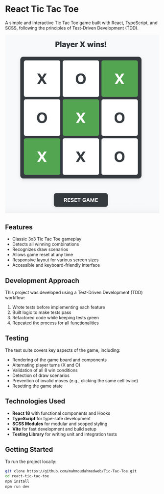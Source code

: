 # React Tic Tac Toe

A simple and interactive Tic Tac Toe game built with React, TypeScript, and SCSS, following the principles of Test-Driven Development (TDD).

![Tic-Tac-Toe](TicTacToe.png)

## Features

- Classic 3x3 Tic Tac Toe gameplay
- Detects all winning combinations
- Recognizes draw scenarios
- Allows game reset at any time
- Responsive layout for various screen sizes
- Accessible and keyboard-friendly interface

## Development Approach

This project was developed using a Test-Driven Development (TDD) workflow:

1. Wrote tests before implementing each feature
2. Built logic to make tests pass
3. Refactored code while keeping tests green
4. Repeated the process for all functionalities

## Testing

The test suite covers key aspects of the game, including:

- Rendering of the game board and components
- Alternating player turns (X and O)
- Validation of all 8 win conditions
- Detection of draw scenarios
- Prevention of invalid moves (e.g., clicking the same cell twice)
- Resetting the game state

## Technologies Used

- **React 18** with functional components and Hooks
- **TypeScript** for type-safe development
- **SCSS Modules** for modular and scoped styling
- **Vite** for fast development and build setup
- **Testing Library** for writing unit and integration tests

## Getting Started

To run the project locally:

```bash
git clone https://github.com/mahmoudahmedweb/Tic-Tac-Toe.git
cd react-tic-tac-toe
npm install
npm run dev
```
